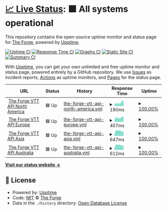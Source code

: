 # [📈 Live Status](https://forgeVTT.github.io/upptime): <!--live status--> **🟩 All systems operational**

This repository contains the open-source uptime monitor and status page for [The Forge](https://forge-vtt.com), powered by [Upptime](https://github.com/upptime/upptime).

[![Uptime CI](https://github.com/forgeVTT/upptime/workflows/Uptime%20CI/badge.svg)](https://github.com/forgeVTT/upptime/actions?query=workflow%3A%22Uptime+CI%22)
[![Response Time CI](https://github.com/forgeVTT/upptime/workflows/Response%20Time%20CI/badge.svg)](https://github.com/forgeVTT/upptime/actions?query=workflow%3A%22Response+Time+CI%22)
[![Graphs CI](https://github.com/forgeVTT/upptime/workflows/Graphs%20CI/badge.svg)](https://github.com/forgeVTT/upptime/actions?query=workflow%3A%22Graphs+CI%22)
[![Static Site CI](https://github.com/forgeVTT/upptime/workflows/Static%20Site%20CI/badge.svg)](https://github.com/forgeVTT/upptime/actions?query=workflow%3A%22Static+Site+CI%22)
[![Summary CI](https://github.com/forgeVTT/upptime/workflows/Summary%20CI/badge.svg)](https://github.com/forgeVTT/upptime/actions?query=workflow%3A%22Summary+CI%22)

With [Upptime](https://upptime.js.org), you can get your own unlimited and free uptime monitor and status page, powered entirely by a GitHub repository. We use [Issues](https://github.com/forgeVTT/upptime/issues) as incident reports, [Actions](https://github.com/forgeVTT/upptime/actions) as uptime monitors, and [Pages](https://forgeVTT.github.io/upptime) for the status page.

<!--start: status pages-->
<!-- This summary is generated by Upptime (https://github.com/upptime/upptime) -->
<!-- Do not edit this manually, your changes will be overwritten -->
<!-- prettier-ignore -->
| URL | Status | History | Response Time | Uptime |
| --- | ------ | ------- | ------------- | ------ |
| <img alt="" src="https://icons.duckduckgo.com/ip3/ping.forge-vtt.com.ico" height="13"> [The Forge VTT API North America](https://ping.forge-vtt.com/api/ping) | 🟩 Up | [the-forge-vtt-api-north-america.yml](https://github.com/ForgeVTT/upptime/commits/HEAD/history/the-forge-vtt-api-north-america.yml) | <details><summary><img alt="Response time graph" src="./graphs/the-forge-vtt-api-north-america/response-time-week.png" height="20"> 190ms</summary><br><a href="https://up.forge-vtt.com/history/the-forge-vtt-api-north-america"><img alt="Response time 203" src="https://img.shields.io/endpoint?url=https%3A%2F%2Fraw.githubusercontent.com%2FForgeVTT%2Fupptime%2FHEAD%2Fapi%2Fthe-forge-vtt-api-north-america%2Fresponse-time.json"></a><br><a href="https://up.forge-vtt.com/history/the-forge-vtt-api-north-america"><img alt="24-hour response time 229" src="https://img.shields.io/endpoint?url=https%3A%2F%2Fraw.githubusercontent.com%2FForgeVTT%2Fupptime%2FHEAD%2Fapi%2Fthe-forge-vtt-api-north-america%2Fresponse-time-day.json"></a><br><a href="https://up.forge-vtt.com/history/the-forge-vtt-api-north-america"><img alt="7-day response time 190" src="https://img.shields.io/endpoint?url=https%3A%2F%2Fraw.githubusercontent.com%2FForgeVTT%2Fupptime%2FHEAD%2Fapi%2Fthe-forge-vtt-api-north-america%2Fresponse-time-week.json"></a><br><a href="https://up.forge-vtt.com/history/the-forge-vtt-api-north-america"><img alt="30-day response time 197" src="https://img.shields.io/endpoint?url=https%3A%2F%2Fraw.githubusercontent.com%2FForgeVTT%2Fupptime%2FHEAD%2Fapi%2Fthe-forge-vtt-api-north-america%2Fresponse-time-month.json"></a><br><a href="https://up.forge-vtt.com/history/the-forge-vtt-api-north-america"><img alt="1-year response time 203" src="https://img.shields.io/endpoint?url=https%3A%2F%2Fraw.githubusercontent.com%2FForgeVTT%2Fupptime%2FHEAD%2Fapi%2Fthe-forge-vtt-api-north-america%2Fresponse-time-year.json"></a></details> | <details><summary><a href="https://up.forge-vtt.com/history/the-forge-vtt-api-north-america">100.00%</a></summary><a href="https://up.forge-vtt.com/history/the-forge-vtt-api-north-america"><img alt="All-time uptime 100.00%" src="https://img.shields.io/endpoint?url=https%3A%2F%2Fraw.githubusercontent.com%2FForgeVTT%2Fupptime%2FHEAD%2Fapi%2Fthe-forge-vtt-api-north-america%2Fuptime.json"></a><br><a href="https://up.forge-vtt.com/history/the-forge-vtt-api-north-america"><img alt="24-hour uptime 100.00%" src="https://img.shields.io/endpoint?url=https%3A%2F%2Fraw.githubusercontent.com%2FForgeVTT%2Fupptime%2FHEAD%2Fapi%2Fthe-forge-vtt-api-north-america%2Fuptime-day.json"></a><br><a href="https://up.forge-vtt.com/history/the-forge-vtt-api-north-america"><img alt="7-day uptime 100.00%" src="https://img.shields.io/endpoint?url=https%3A%2F%2Fraw.githubusercontent.com%2FForgeVTT%2Fupptime%2FHEAD%2Fapi%2Fthe-forge-vtt-api-north-america%2Fuptime-week.json"></a><br><a href="https://up.forge-vtt.com/history/the-forge-vtt-api-north-america"><img alt="30-day uptime 100.00%" src="https://img.shields.io/endpoint?url=https%3A%2F%2Fraw.githubusercontent.com%2FForgeVTT%2Fupptime%2FHEAD%2Fapi%2Fthe-forge-vtt-api-north-america%2Fuptime-month.json"></a><br><a href="https://up.forge-vtt.com/history/the-forge-vtt-api-north-america"><img alt="1-year uptime 100.00%" src="https://img.shields.io/endpoint?url=https%3A%2F%2Fraw.githubusercontent.com%2FForgeVTT%2Fupptime%2FHEAD%2Fapi%2Fthe-forge-vtt-api-north-america%2Fuptime-year.json"></a></details>
| <img alt="" src="https://icons.duckduckgo.com/ip3/ping.eu.forge-vtt.com.ico" height="13"> [The Forge VTT API Europe](https://ping.eu.forge-vtt.com/api/ping) | 🟩 Up | [the-forge-vtt-api-europe.yml](https://github.com/ForgeVTT/upptime/commits/HEAD/history/the-forge-vtt-api-europe.yml) | <details><summary><img alt="Response time graph" src="./graphs/the-forge-vtt-api-europe/response-time-week.png" height="20"> 407ms</summary><br><a href="https://up.forge-vtt.com/history/the-forge-vtt-api-europe"><img alt="Response time 435" src="https://img.shields.io/endpoint?url=https%3A%2F%2Fraw.githubusercontent.com%2FForgeVTT%2Fupptime%2FHEAD%2Fapi%2Fthe-forge-vtt-api-europe%2Fresponse-time.json"></a><br><a href="https://up.forge-vtt.com/history/the-forge-vtt-api-europe"><img alt="24-hour response time 436" src="https://img.shields.io/endpoint?url=https%3A%2F%2Fraw.githubusercontent.com%2FForgeVTT%2Fupptime%2FHEAD%2Fapi%2Fthe-forge-vtt-api-europe%2Fresponse-time-day.json"></a><br><a href="https://up.forge-vtt.com/history/the-forge-vtt-api-europe"><img alt="7-day response time 407" src="https://img.shields.io/endpoint?url=https%3A%2F%2Fraw.githubusercontent.com%2FForgeVTT%2Fupptime%2FHEAD%2Fapi%2Fthe-forge-vtt-api-europe%2Fresponse-time-week.json"></a><br><a href="https://up.forge-vtt.com/history/the-forge-vtt-api-europe"><img alt="30-day response time 418" src="https://img.shields.io/endpoint?url=https%3A%2F%2Fraw.githubusercontent.com%2FForgeVTT%2Fupptime%2FHEAD%2Fapi%2Fthe-forge-vtt-api-europe%2Fresponse-time-month.json"></a><br><a href="https://up.forge-vtt.com/history/the-forge-vtt-api-europe"><img alt="1-year response time 435" src="https://img.shields.io/endpoint?url=https%3A%2F%2Fraw.githubusercontent.com%2FForgeVTT%2Fupptime%2FHEAD%2Fapi%2Fthe-forge-vtt-api-europe%2Fresponse-time-year.json"></a></details> | <details><summary><a href="https://up.forge-vtt.com/history/the-forge-vtt-api-europe">100.00%</a></summary><a href="https://up.forge-vtt.com/history/the-forge-vtt-api-europe"><img alt="All-time uptime 100.00%" src="https://img.shields.io/endpoint?url=https%3A%2F%2Fraw.githubusercontent.com%2FForgeVTT%2Fupptime%2FHEAD%2Fapi%2Fthe-forge-vtt-api-europe%2Fuptime.json"></a><br><a href="https://up.forge-vtt.com/history/the-forge-vtt-api-europe"><img alt="24-hour uptime 100.00%" src="https://img.shields.io/endpoint?url=https%3A%2F%2Fraw.githubusercontent.com%2FForgeVTT%2Fupptime%2FHEAD%2Fapi%2Fthe-forge-vtt-api-europe%2Fuptime-day.json"></a><br><a href="https://up.forge-vtt.com/history/the-forge-vtt-api-europe"><img alt="7-day uptime 100.00%" src="https://img.shields.io/endpoint?url=https%3A%2F%2Fraw.githubusercontent.com%2FForgeVTT%2Fupptime%2FHEAD%2Fapi%2Fthe-forge-vtt-api-europe%2Fuptime-week.json"></a><br><a href="https://up.forge-vtt.com/history/the-forge-vtt-api-europe"><img alt="30-day uptime 100.00%" src="https://img.shields.io/endpoint?url=https%3A%2F%2Fraw.githubusercontent.com%2FForgeVTT%2Fupptime%2FHEAD%2Fapi%2Fthe-forge-vtt-api-europe%2Fuptime-month.json"></a><br><a href="https://up.forge-vtt.com/history/the-forge-vtt-api-europe"><img alt="1-year uptime 100.00%" src="https://img.shields.io/endpoint?url=https%3A%2F%2Fraw.githubusercontent.com%2FForgeVTT%2Fupptime%2FHEAD%2Fapi%2Fthe-forge-vtt-api-europe%2Fuptime-year.json"></a></details>
| <img alt="" src="https://icons.duckduckgo.com/ip3/ping.as.forge-vtt.com.ico" height="13"> [The Forge VTT API Asia](https://ping.as.forge-vtt.com/api/ping) | 🟩 Up | [the-forge-vtt-api-asia.yml](https://github.com/ForgeVTT/upptime/commits/HEAD/history/the-forge-vtt-api-asia.yml) | <details><summary><img alt="Response time graph" src="./graphs/the-forge-vtt-api-asia/response-time-week.png" height="20"> 647ms</summary><br><a href="https://up.forge-vtt.com/history/the-forge-vtt-api-asia"><img alt="Response time 649" src="https://img.shields.io/endpoint?url=https%3A%2F%2Fraw.githubusercontent.com%2FForgeVTT%2Fupptime%2FHEAD%2Fapi%2Fthe-forge-vtt-api-asia%2Fresponse-time.json"></a><br><a href="https://up.forge-vtt.com/history/the-forge-vtt-api-asia"><img alt="24-hour response time 635" src="https://img.shields.io/endpoint?url=https%3A%2F%2Fraw.githubusercontent.com%2FForgeVTT%2Fupptime%2FHEAD%2Fapi%2Fthe-forge-vtt-api-asia%2Fresponse-time-day.json"></a><br><a href="https://up.forge-vtt.com/history/the-forge-vtt-api-asia"><img alt="7-day response time 647" src="https://img.shields.io/endpoint?url=https%3A%2F%2Fraw.githubusercontent.com%2FForgeVTT%2Fupptime%2FHEAD%2Fapi%2Fthe-forge-vtt-api-asia%2Fresponse-time-week.json"></a><br><a href="https://up.forge-vtt.com/history/the-forge-vtt-api-asia"><img alt="30-day response time 655" src="https://img.shields.io/endpoint?url=https%3A%2F%2Fraw.githubusercontent.com%2FForgeVTT%2Fupptime%2FHEAD%2Fapi%2Fthe-forge-vtt-api-asia%2Fresponse-time-month.json"></a><br><a href="https://up.forge-vtt.com/history/the-forge-vtt-api-asia"><img alt="1-year response time 649" src="https://img.shields.io/endpoint?url=https%3A%2F%2Fraw.githubusercontent.com%2FForgeVTT%2Fupptime%2FHEAD%2Fapi%2Fthe-forge-vtt-api-asia%2Fresponse-time-year.json"></a></details> | <details><summary><a href="https://up.forge-vtt.com/history/the-forge-vtt-api-asia">100.00%</a></summary><a href="https://up.forge-vtt.com/history/the-forge-vtt-api-asia"><img alt="All-time uptime 100.00%" src="https://img.shields.io/endpoint?url=https%3A%2F%2Fraw.githubusercontent.com%2FForgeVTT%2Fupptime%2FHEAD%2Fapi%2Fthe-forge-vtt-api-asia%2Fuptime.json"></a><br><a href="https://up.forge-vtt.com/history/the-forge-vtt-api-asia"><img alt="24-hour uptime 100.00%" src="https://img.shields.io/endpoint?url=https%3A%2F%2Fraw.githubusercontent.com%2FForgeVTT%2Fupptime%2FHEAD%2Fapi%2Fthe-forge-vtt-api-asia%2Fuptime-day.json"></a><br><a href="https://up.forge-vtt.com/history/the-forge-vtt-api-asia"><img alt="7-day uptime 100.00%" src="https://img.shields.io/endpoint?url=https%3A%2F%2Fraw.githubusercontent.com%2FForgeVTT%2Fupptime%2FHEAD%2Fapi%2Fthe-forge-vtt-api-asia%2Fuptime-week.json"></a><br><a href="https://up.forge-vtt.com/history/the-forge-vtt-api-asia"><img alt="30-day uptime 100.00%" src="https://img.shields.io/endpoint?url=https%3A%2F%2Fraw.githubusercontent.com%2FForgeVTT%2Fupptime%2FHEAD%2Fapi%2Fthe-forge-vtt-api-asia%2Fuptime-month.json"></a><br><a href="https://up.forge-vtt.com/history/the-forge-vtt-api-asia"><img alt="1-year uptime 100.00%" src="https://img.shields.io/endpoint?url=https%3A%2F%2Fraw.githubusercontent.com%2FForgeVTT%2Fupptime%2FHEAD%2Fapi%2Fthe-forge-vtt-api-asia%2Fuptime-year.json"></a></details>
| <img alt="" src="https://icons.duckduckgo.com/ip3/ping.au.forge-vtt.com.ico" height="13"> [The Forge VTT API Australia](https://ping.au.forge-vtt.com/api/ping) | 🟩 Up | [the-forge-vtt-api-australia.yml](https://github.com/ForgeVTT/upptime/commits/HEAD/history/the-forge-vtt-api-australia.yml) | <details><summary><img alt="Response time graph" src="./graphs/the-forge-vtt-api-australia/response-time-week.png" height="20"> 612ms</summary><br><a href="https://up.forge-vtt.com/history/the-forge-vtt-api-australia"><img alt="Response time 752" src="https://img.shields.io/endpoint?url=https%3A%2F%2Fraw.githubusercontent.com%2FForgeVTT%2Fupptime%2FHEAD%2Fapi%2Fthe-forge-vtt-api-australia%2Fresponse-time.json"></a><br><a href="https://up.forge-vtt.com/history/the-forge-vtt-api-australia"><img alt="24-hour response time 581" src="https://img.shields.io/endpoint?url=https%3A%2F%2Fraw.githubusercontent.com%2FForgeVTT%2Fupptime%2FHEAD%2Fapi%2Fthe-forge-vtt-api-australia%2Fresponse-time-day.json"></a><br><a href="https://up.forge-vtt.com/history/the-forge-vtt-api-australia"><img alt="7-day response time 612" src="https://img.shields.io/endpoint?url=https%3A%2F%2Fraw.githubusercontent.com%2FForgeVTT%2Fupptime%2FHEAD%2Fapi%2Fthe-forge-vtt-api-australia%2Fresponse-time-week.json"></a><br><a href="https://up.forge-vtt.com/history/the-forge-vtt-api-australia"><img alt="30-day response time 612" src="https://img.shields.io/endpoint?url=https%3A%2F%2Fraw.githubusercontent.com%2FForgeVTT%2Fupptime%2FHEAD%2Fapi%2Fthe-forge-vtt-api-australia%2Fresponse-time-month.json"></a><br><a href="https://up.forge-vtt.com/history/the-forge-vtt-api-australia"><img alt="1-year response time 752" src="https://img.shields.io/endpoint?url=https%3A%2F%2Fraw.githubusercontent.com%2FForgeVTT%2Fupptime%2FHEAD%2Fapi%2Fthe-forge-vtt-api-australia%2Fresponse-time-year.json"></a></details> | <details><summary><a href="https://up.forge-vtt.com/history/the-forge-vtt-api-australia">100.00%</a></summary><a href="https://up.forge-vtt.com/history/the-forge-vtt-api-australia"><img alt="All-time uptime 100.00%" src="https://img.shields.io/endpoint?url=https%3A%2F%2Fraw.githubusercontent.com%2FForgeVTT%2Fupptime%2FHEAD%2Fapi%2Fthe-forge-vtt-api-australia%2Fuptime.json"></a><br><a href="https://up.forge-vtt.com/history/the-forge-vtt-api-australia"><img alt="24-hour uptime 100.00%" src="https://img.shields.io/endpoint?url=https%3A%2F%2Fraw.githubusercontent.com%2FForgeVTT%2Fupptime%2FHEAD%2Fapi%2Fthe-forge-vtt-api-australia%2Fuptime-day.json"></a><br><a href="https://up.forge-vtt.com/history/the-forge-vtt-api-australia"><img alt="7-day uptime 100.00%" src="https://img.shields.io/endpoint?url=https%3A%2F%2Fraw.githubusercontent.com%2FForgeVTT%2Fupptime%2FHEAD%2Fapi%2Fthe-forge-vtt-api-australia%2Fuptime-week.json"></a><br><a href="https://up.forge-vtt.com/history/the-forge-vtt-api-australia"><img alt="30-day uptime 100.00%" src="https://img.shields.io/endpoint?url=https%3A%2F%2Fraw.githubusercontent.com%2FForgeVTT%2Fupptime%2FHEAD%2Fapi%2Fthe-forge-vtt-api-australia%2Fuptime-month.json"></a><br><a href="https://up.forge-vtt.com/history/the-forge-vtt-api-australia"><img alt="1-year uptime 100.00%" src="https://img.shields.io/endpoint?url=https%3A%2F%2Fraw.githubusercontent.com%2FForgeVTT%2Fupptime%2FHEAD%2Fapi%2Fthe-forge-vtt-api-australia%2Fuptime-year.json"></a></details>

<!--end: status pages-->

[**Visit our status website →**](https://forgeVTT.github.io/upptime)

## 📄 License

- Powered by: [Upptime](https://github.com/upptime/upptime)
- Code: [MIT](./LICENSE) © [The Forge](https://forge-vtt.com)
- Data in the `./history` directory: [Open Database License](https://opendatacommons.org/licenses/odbl/1-0/)
